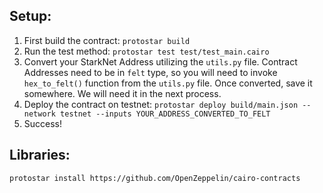 
## Setup:

1. First build the contract:
    `protostar build`
2. Run the test method:
    `protostar test test/test_main.cairo`
3. Convert your StarkNet Address utilizing the `utils.py` file. Contract Addresses need to be in `felt` type, so you will need to invoke `hex_to_felt()` function from the `utils.py` file. Once converted, save it somewhere. We will need it in the next process.
4. Deploy the contract on testnet:
   `protostar deploy build/main.json --network testnet --inputs YOUR_ADDRESS_CONVERTED_TO_FELT`
5. Success! 



## Libraries:

`protostar install https://github.com/OpenZeppelin/cairo-contracts`